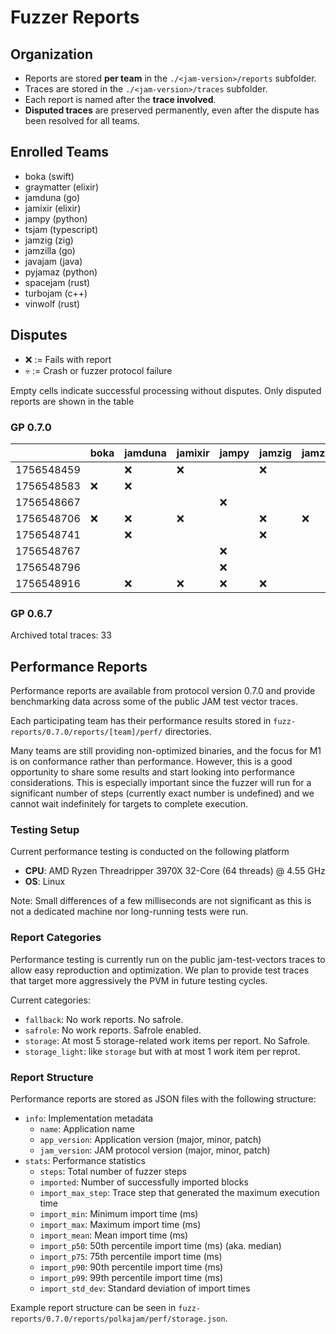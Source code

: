 # Fuzzer Reports

## Organization

- Reports are stored **per team** in the `./<jam-version>/reports` subfolder.  
- Traces are stored in the `./<jam-version>/traces` subfolder.  
- Each report is named after the **trace involved**.
- **Disputed traces** are preserved permanently, even after the dispute has been resolved for all teams.  

## Enrolled Teams

* boka (swift)
* graymatter (elixir)
* jamduna (go)
* jamixir (elixir)
* jampy (python)
* tsjam (typescript)
* jamzig (zig)
* jamzilla (go)
* javajam (java)
* pyjamaz (python)
* spacejam (rust)
* turbojam (c++)
* vinwolf (rust)

## Disputes

* ❌ := Fails with report
* 💀 := Crash or fuzzer protocol failure

Empty cells indicate successful processing without disputes.
Only disputed reports are shown in the table

### GP 0.7.0

|            | boka | jamduna | jamixir | jampy | jamzig | jamzilla | javajam | pyjamaz | spacejam | tsjam | turbojam | vinwolf |
|------------|------|---------|---------|-------|--------|----------|---------|---------|----------|-------|----------|---------|
| 1756548459 |      |   ❌    |   ❌    |       |   ❌   |          |         |         |          |  ❌   |    ❌    |         |
| 1756548583 |  ❌  |   ❌    |         |       |        |          |         |         |          |  💀   |    ❌    |         |
| 1756548667 |      |         |         |  ❌   |        |          |         |         |    ❌    |  ❌   |          |         |
| 1756548706 |  ❌  |   ❌    |   ❌    |       |   ❌   |    ❌    |         |   ❌    |    ❌    |  ❌   |    ❌    |   ❌    |
| 1756548741 |      |   ❌    |         |       |   ❌   |          |   ❌    |         |          |  ❌   |    ❌    |         |
| 1756548767 |      |         |         |  ❌   |        |          |         |   ❌    |    ❌    |  ❌   |          |         |
| 1756548796 |      |         |         |  ❌   |        |          |         |         |    ❌    |  ❌   |          |         |
| 1756548916 |      |   ❌    |   ❌    |  ❌   |   ❌   |          |   ❌    |   ❌    |    ❌    |  ❌   |    ❌    |   ❌    |


### GP 0.6.7

Archived total traces: 33

## Performance Reports

Performance reports are available from protocol version 0.7.0 and provide
benchmarking data across some of the public JAM test vector traces.

Each participating team has their performance results stored in
`fuzz-reports/0.7.0/reports/[team]/perf/` directories.

Many teams are still providing non-optimized binaries, and the focus for M1 is
on conformance rather than performance. However, this is a good opportunity to
share some results and start looking into performance considerations. This is
especially important since the fuzzer will run for a significant number of steps
(currently exact number is undefined) and we cannot wait indefinitely for
targets to complete execution.

### Testing Setup

Current performance testing is conducted on the following platform
- **CPU**: AMD Ryzen Threadripper 3970X 32-Core (64 threads) @ 4.55 GHz
- **OS**: Linux

Note: Small differences of a few milliseconds are not significant as this is not
a dedicated machine nor long-running tests were run.

### Report Categories

Performance testing is currently run on the public jam-test-vectors traces to
allow easy reproduction and optimization. We plan to provide test traces that
target more aggressively the PVM in future testing cycles.

Current categories:
- `fallback`: No work reports. No safrole.
- `safrole`: No work reports. Safrole enabled.
- `storage`: At most 5 storage-related work items per report. No Safrole.
- `storage_light`: like `storage` but with at most 1 work item per reprot.

### Report Structure

Performance reports are stored as JSON files with the following structure:

- `info`: Implementation metadata
  - `name`: Application name
  - `app_version`: Application version (major, minor, patch)
  - `jam_version`: JAM protocol version (major, minor, patch)
- `stats`: Performance statistics
  - `steps`: Total number of fuzzer steps
  - `imported`: Number of successfully imported blocks
  - `import_max_step`: Trace step that generated the maximum execution time
  - `import_min`: Minimum import time (ms)
  - `import_max`: Maximum import time (ms)
  - `import_mean`: Mean import time (ms)
  - `import_p50`: 50th percentile import time (ms) (aka. median)
  - `import_p75`: 75th percentile import time (ms)
  - `import_p90`: 90th percentile import time (ms)
  - `import_p99`: 99th percentile import time (ms)
  - `import_std_dev`: Standard deviation of import times

Example report structure can be seen in `fuzz-reports/0.7.0/reports/polkajam/perf/storage.json`.

